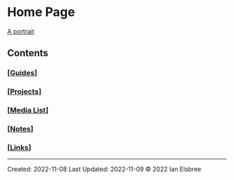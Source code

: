 # Home Page

[A portrait](attachments/portrait.png)

## Contents

### [[Guides]]

### [[Projects]]

### [[Media List]]

### [[Notes]]

### [[Links]]

---
Created: 2022-11-08
Last Updated: 2022-11-09
© 2022 Ian Elsbree

[//begin]: # "Autogenerated link references for markdown compatibility"
[Guides]: Guides "Guides"
[Projects]: Projects "Projects"
[Media List]: <Media List> "Media List"
[Notes]: Notes "Notes"
[Links]: Links "Links"
[//end]: # "Autogenerated link references"
